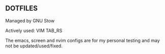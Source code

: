## DOTFILES

Managed by GNU Stow

Actively used: VIM TAB\_RS

The emacs, screen and nvim configs are for my personal testing and may not be updated/used/fixed.


